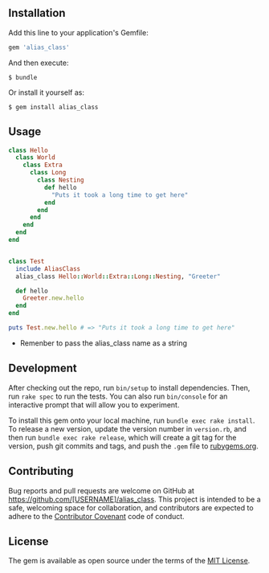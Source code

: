 ## Installation

Add this line to your application's Gemfile:

```ruby
gem 'alias_class'
```

And then execute:

    $ bundle

Or install it yourself as:

    $ gem install alias_class

## Usage

```ruby
class Hello
  class World
    class Extra
      class Long
        class Nesting
          def hello
            "Puts it took a long time to get here"
          end
        end
      end
    end
  end
end


class Test
  include AliasClass
  alias_class Hello::World::Extra::Long::Nesting, "Greeter"

  def hello
    Greeter.new.hello
  end
end

puts Test.new.hello # => "Puts it took a long time to get here"
```

- Remenber to pass the alias_class name as a string

## Development

After checking out the repo, run `bin/setup` to install dependencies. Then, run `rake spec` to run the tests. You can also run `bin/console` for an interactive prompt that will allow you to experiment.

To install this gem onto your local machine, run `bundle exec rake install`. To release a new version, update the version number in `version.rb`, and then run `bundle exec rake release`, which will create a git tag for the version, push git commits and tags, and push the `.gem` file to [rubygems.org](https://rubygems.org).

## Contributing

Bug reports and pull requests are welcome on GitHub at https://github.com/[USERNAME]/alias_class. This project is intended to be a safe, welcoming space for collaboration, and contributors are expected to adhere to the [Contributor Covenant](contributor-covenant.org) code of conduct.


## License

The gem is available as open source under the terms of the [MIT License](http://opensource.org/licenses/MIT).

